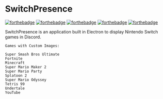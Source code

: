# SwitchPresence

[![forthebadge](https://forthebadge.com/images/badges/built-with-love.svg)](https://forthebadge.com)
[![forthebadge](https://forthebadge.com/images/badges/made-with-javascript.svg)](https://forthebadge.com)
[![forthebadge](https://forthebadge.com/images/badges/uses-html.svg)](https://forthebadge.com)
[![forthebadge](https://forthebadge.com/images/badges/uses-js.svg)](https://forthebadge.com)
[![forthebadge](https://forthebadge.com/images/badges/uses-css.svg)](https://forthebadge.com)

SwitchPresence is an application built in Electron to display Nintendo Switch games in Discord.

```
Games with Custom Images:

Super Smash Bros Ultimate
Fortnite
Minecraft
Super Mario Maker 2
Super Mario Party
Splatoon 2
Super Mario Odyssey
Tetris 99
Undertale
YouTube
```